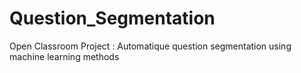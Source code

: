 # Question_Segmentation
Open Classroom Project : Automatique question segmentation using machine learning methods
